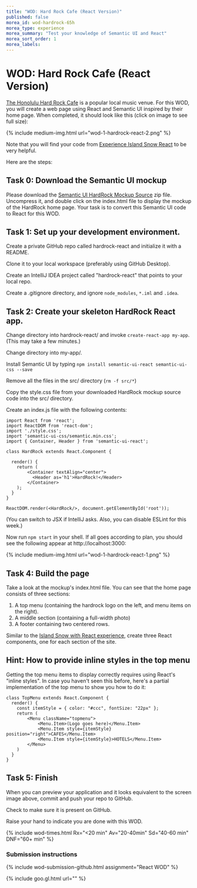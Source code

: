 ```yaml
---
title: "WOD: Hard Rock Cafe (React Version)"
published: false
morea_id: wod-hardrock-65h
morea_type: experience
morea_summary: "Test your knowledge of Semantic UI and React" 
morea_sort_order: 1
morea_labels:
---
```


# WOD: Hard Rock Cafe (React Version)

[The Honolulu Hard Rock Cafe](http://www.hardrock.com/cafes/honolulu/) is a popular local music venue. For this WOD, you will create a web page using React and Semantic UI inspired by their home page. When completed, it should look like this (click on image to see full size):

{% include medium-img.html url="wod-1-hardrock-react-2.png" %}

Note that you will find your code from [Experience Island Snow React](experience-islandsnow-react.html) to be very helpful.

Here are the steps:

## Task 0: Download the Semantic UI mockup

Please download the [Semantic UI HardRock Mockup Source](wod-1-hardrock-semantic.zip) zip file. Uncompress it, and double click on the index.html file to display the mockup of the HardRock home page. Your task is to convert this Semantic UI code to React for this WOD.

## Task 1: Set up your development environment.

Create a private GitHub repo called hardrock-react and initialize it with a README. 

Clone it to your local workspace (preferably using GitHub Desktop).

Create an IntelliJ IDEA project called "hardrock-react" that points to your local repo.

Create a .gitignore directory, and ignore `node_modules`, `*.iml` and `.idea`. 
 
## Task 2: Create your skeleton HardRock React app.

Change directory into hardrock-react/ and invoke `create-react-app my-app`.  (This may take a few minutes.)

Change directory into my-app/.

Install Semantic UI by typing `npm install semantic-ui-react semantic-ui-css --save`

Remove all the files in the src/ directory (`rm -f src/*`)
   
Copy the style.css file from your downloaded HardRock mockup source code into the src/ directory.

Create an index.js file with the following contents:

```
import React from 'react';
import ReactDOM from 'react-dom';
import './style.css';
import 'semantic-ui-css/semantic.min.css';
import { Container, Header } from 'semantic-ui-react';

class HardRock extends React.Component {

  render() {
    return (
        <Container textAlign="center">
          <Header as='h1'>HardRock!</Header>
        </Container>
    );
  }
}

ReactDOM.render(<HardRock/>, document.getElementById('root'));
```

(You can switch to JSX if IntelliJ asks. Also, you can disable ESLint for this week.)

Now run `npm start` in your shell. If all goes according to plan, you should see the following appear at http://localhost:3000:

{% include medium-img.html url="wod-1-hardrock-react-1.png" %}

## Task 4: Build the page

Take a look at the mockup's index.html file. You can see that the home page consists of three sections:

  1. A top menu (containing the hardrock logo on the left, and menu items on the right).
  2. A middle section (containing a full-width photo)
  3. A footer containing two centered rows.
  
Similar to the [Island Snow with React experience](experience-island-snow-react.html), create three React components, one for each section of the site. 

## Hint: How to provide inline styles in the top menu

Getting the top menu items to display correctly requires using React's "inline styles".  In case you haven't seen this before, here's a partial implementation of the top menu to show you how to do it:

```
class TopMenu extends React.Component {
  render() {
    const itemStyle = { color: "#ccc", fontSize: "22px" };
    return (
        <Menu className="topmenu">
            <Menu.Item>(Logo goes here)</Menu.Item>
            <Menu.Item style={itemStyle} position="right">CAFES</Menu.Item>
            <Menu.Item style={itemStyle}>HOTELS</Menu.Item>
        </Menu>
    )
  }
}
```

## Task 5: Finish

When you can preview your application and it looks equivalent to the screen image above, commit and push your repo to GitHub.
  
Check to make sure it is present on GitHub.

Raise your hand to indicate you are done with this WOD.

{% include wod-times.html Rx="<20 min" Av="20-40min" Sd="40-60 min" DNF="60+ min" %}

### Submission instructions

{% include wod-submission-github.html assignment="React WOD" %}

{% include goo.gl.html url="" %}










